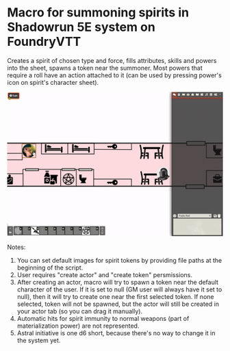 # Macro for summoning spirits in Shadowrun 5E system on FoundryVTT

Creates a spirit of chosen type and force, fills attributes, skills and powers into the sheet, spawns a token near the summoner. Most powers that require a roll have an action attached to it (can be used by pressing power's icon on spirit's character sheet).

![](summoning.gif)

Notes:
1. You can set default images for spirit tokens by providing file paths at the beginning of the script.
2. User requires "create actor" and "create token" persmissions.
3. After creating an actor, macro will try to spawn a token near the default character of the user. If it is set to null (GM user will always have it set to null), then it will try to create one near the first selected token. If none selected, token will not be spawned, but the actor will still be created in your actor tab (so you can drag it manually).
4. Automatic hits for spirit immunity to normal weapons (part of materialization power) are not represented.
5. Astral initiative is one d6 short, because there's no way to change it in the system yet.
